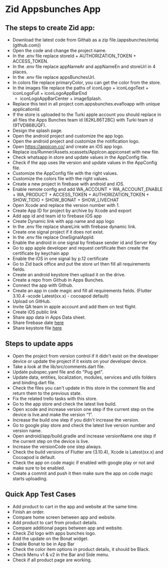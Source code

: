 # Zid Appsbunches App

## The steps to create Zid app:

* Download the latest code from Githab as a zip file.(appsbunches/entaj (github.com))
* Open the code and change the project name.
* In the .env file replace storeId + AUTHORIZATION_TOKEN + ACCESS_TOKEN.
* In the .env file replace appNameAr and appNameEn and storeUrl in 4 places.
* In the .env file replace appsBunchesUrl.
* In colors file replace primaryColor, you can get the color from the store.
* In the images file replace the paths of iconLogo + iconLogoText + iconLogoFull + iconLogoAppBarEnd
  + iconLogoAppBarCenter + imageSplash.
* Replace this text in all project com.appsbunches.evafloapp with unique applicationId.
* If the store is uploaded to the Turki apple account you should replace in all files the Apps Bunches team id (62KL86T2BC) with Turki team id (9TVD868UQF).
* Design the splash page.
* Open the android project and customize the app logo.
* Open the android project and customize the notification logo.
* Open https://appicon.co/ and create an iOS app logo.
* Replace ios/Runner/Assets.xcassets/AppIcon.appiconset with new file.
* Check whatsapp in store and update values in the AppConfig file.
* Check if the app uses lite version and update values in the AppConfig file.
* Customize the AppConfig file with the right values.
* Customize the colors file with the right values.
* Create a new project in firebase with android and iOS.
* Enable remote config and add WA_ACCOUNT + WA_ACCOUNT_ENABLE + WA_PRODUCT + ACCESS_TOKEN +
  AUTHORIZATION_TOKEN + SHOW_TIDIO + SHOW_BONAT + SHOW_LIVECHAT
* Open Xcode and replace the version number with 1.
* Create App ID for project by archive by Xcode and export
* Add app id and team id to firebase iOS app
* Create Dynamic link with app name and app logo
* In the .env file replace shareLink with firebase dynamic link.
* Create one signal project if it does not exist.
* In the .env file replace OneSignalAppId.
* Enable the android in one signal by firebase sender id and Server Key
* Go to app apple developer and request certificate then create the certificate by keychain app
* Enable the iOS in one signal by p.12 certificate
* Go to Zid back office and put the store url then fill all requirements fields.
* Create an android keystore then upload it on the drive.
* Create a repo from Github in Apps Bunches.
* Connect the app with Github.
* Create an app in code magic and fill all requirements fields.
  (Flutter 3.10.4 -xcode Latest(xx.x) - cocoapod default)
* Upload on GitHub.
* Invite QA team in apple account and add them on test flight.
* Create iOS public link
* Share app data in Apps Data sheet.
* Share firebase
  date [here](https://docs.google.com/spreadsheets/d/1FMQfVg5zN_mUpKB-lVdRgF6hxsNZYEu7jV4pxBKAmcI/edit#gid=0)
* Share keystore
  file [here](https://drive.google.com/drive/u/0/folders/15a6Hsu_Ou7GvnyOSr7imERlVY0bdLahp)

## Steps to update apps

* Open the project from version control if it didn't exist on the developer device or update the
  project if it exists on your developer device.
* Take a look at the lib/src/comments.dart file.
* Update pubspec.yaml file and do "Pug get".
* Update data, entities, localization, modules, services and utils folders and binding.dart file.
* Check the files you can't update in this store in the comment file and return them to the previous
  state.
* Fix the related trello tasks with this store.
* Go to the app store and check the latest live build.
* Open xcode and increase version one step if the current step on the device is live.and make the
  version “1”.
* Increase the build one step if you didn't increase the version.
* Go to google play store and check the latest live version number and version name.
* Open android/app/build.gradle and increase versionName one step if the current step on the device
  is live.
* Increase the versionCode one step always.
* Check the build versions of Flutter are (3.10.4), Xcode is Latest(xx.x) and Cocoapod is default.
* Check the app on code magic if enabled with google play or not and make sure to be enabled.
* Create a commit and push it then make sure the app on code magic starts uploading.

## Quick App Test Cases

* Add product to cart in the app and website at the same time.
* Finish an order.
* Compare home screen between app and website.
* Add product to cart from product details.
* Compare additional pages between app and website.
* Check Zid logo with apps bunches logo.
* Add the update on the Bonat widget.
* Enable Bonat to be in App Bar
* Check the color item options in product details, it should be Black.
* Check Menu v1 & v2 in the Bar and Side menu.
* Check if all product page are working.
